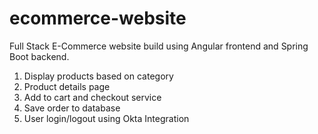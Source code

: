 # ecommerce-website

Full Stack E-Commerce website build using Angular frontend and Spring Boot backend.

1) Display products based on category
2) Product details page
3) Add to cart and checkout service
4) Save order to database
5) User login/logout using Okta Integration
